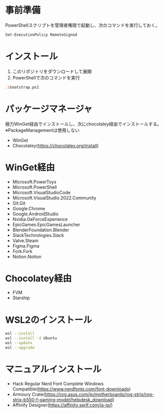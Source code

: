 # 事前準備

PowerShellスクリプトを管理者権限で起動し、次のコマンドを実行しておく。

```sh
Set-ExecutionPolicy RemoteSigned
```

# インストール

1. このリポジトリをダウンロードして展開
2. PowerShellで次のコマンドを実行

```sh
.\bootstrap.ps1
```

# パッケージマネージャ

極力WinGet経由でインストールし、次にchocolatey経由でインストールする。
※PackageManagementは使用しない

- WinGet
- Chocolatey(https://chocolatey.org/install)

# WinGet経由

- Microsoft.PowerToys
- Microsoft.PowerShell
- Microsoft.VisualStudioCode
- Microsoft.VisualStudio.2022.Community
- Git.Git
- Google.Chrome
- Google.AndroidStudio
- Nvidia.GeForceExperience
- EpicGames.EpicGamesLauncher
- BlenderFoundation.Blender
- SlackTechnologies.Slack
- Valve.Steam
- Figma.Figma
- Fork.Fork
- Notion.Notion

# Chocolatey経由

- FVM
- Starship

# WSL2のインストール

```sh
wsl --install
wsl --install -d Ubuntu
wsl --update
wsl --upgrade
```

# マニュアルインストール

- Hack Regular Nerd Font Complete Windows Compatible(https://www.nerdfonts.com/font-downloads)
- Armoury Crate(https://rog.asus.com/jp/motherboards/rog-strix/rog-strix-b550-f-gaming-model/helpdesk_download)
- Affinify Designer(https://affinity.serif.com/ja-jp/)